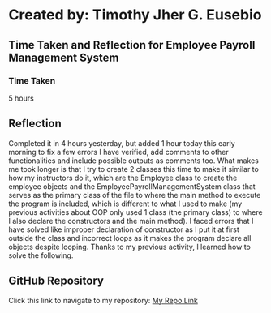 # Created by: **Timothy Jher G. Eusebio**
## Time Taken and Reflection for Employee Payroll Management System

### Time Taken
5 hours

## Reflection
Completed it in 4 hours yesterday, but added 1 hour today this early morning to fix a few errors I have verified, add comments to other functionalities and include possible outputs as comments too. What makes me took longer is that I try to create 2 classes this time to make it similar to how my instructors do it, which are the Employee class to create the employee objects and the EmployeePayrollManagementSystem class that serves as the primary class of the file to where the main method to execute the program is included, which is different to what I used to make (my previous activities about OOP only used 1 class (the primary class) to where I also declare the constructors and the main method). I faced errors that I have solved like improper declaration of constructor as I put it at first outside the class and incorrect loops as it makes the program declare all objects despite looping. Thanks to my previous activity, I learned how to solve the following. 

## GitHub Repository
Click this link to navigate to my repository: [My Repo Link](https://github.com/TJInGitHub/Armada-Logics-OJT)